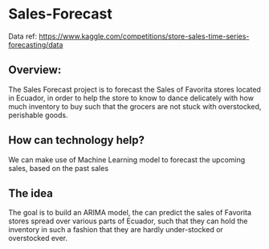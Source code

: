 # Sales-Forecast
Data ref: https://www.kaggle.com/competitions/store-sales-time-series-forecasting/data

## Overview:
The Sales Forecast project is to forecast the Sales of Favorita stores located in Ecuador, in order to help the store to know to dance delicately with how much inventory to buy such that the grocers are not stuck with overstocked, perishable goods.

## How can technology help?
We can make use of Machine Learning model to forecast the upcoming sales, based on the past sales

## The idea
The goal is to build an ARIMA model, the can predict the sales of Favorita stores spread over various parts of Ecuador, such that they can hold the inventory in such a fashion that they are hardly under-stocked or overstocked ever. 
